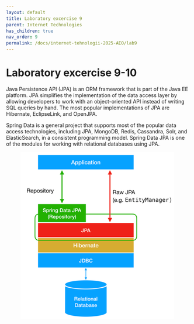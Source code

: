 ```yaml
---
layout: default
title: Laboratory excercise 9
parent: Internet Technologies
has_children: true
nav_order: 9
permalink: /docs/internet-tehnologii-2025-AEO/lab9
---
```


# Laboratory excercise 9-10

Java Persistence API (JPA) is an ORM framework that is part of the Java EE platform. JPA simplifies the implementation of the data access layer by allowing developers to work with an object-oriented API instead of writing SQL queries by hand. The most popular implementations of JPA are Hibernate, EclipseLink, and OpenJPA.

Spring Data is a general project that supports most of the popular data access technologies, including JPA, MongoDB, Redis, Cassandra, Solr, and ElasticSearch, in a consistent programming model. Spring Data JPA is one of the modules for working with relational databases using JPA.

<figure><img src="https://raw.githubusercontent.com/programmingfundamental/courses/main/assets/image%20(87).png" alt=""><figcaption></figcaption></figure>


